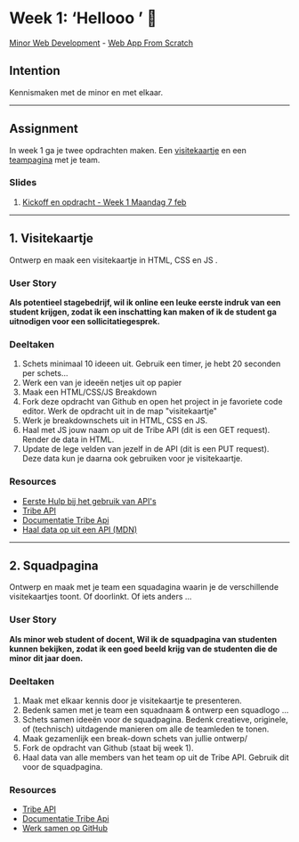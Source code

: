 # Week 1: ‘Hellooo ’ 🤸

[Minor Web Development](https://github.com/cmda-minor-web/) - [Web App From Scratch](https://github.com/cmda-minor-web/web-app-from-scratch-2122)

## Intention

Kennismaken met de minor en met elkaar.

---  

## Assignment

In week 1 ga je twee opdrachten maken. Een [visitekaartje](#1-visitekaartje) en een [teampagina](#2-teampagina) met je team.

### Slides

1. [Kickoff en opdracht - Week 1 Maandag 7 feb](https://github.com/cmda-minor-web/web-app-from-scratch-2122/blob/main/course/WAFS-W1-01-Kickoff.pdf)

---

## 1. Visitekaartje

Ontwerp en maak een visitekaartje in HTML, CSS en JS .

### User Story

**Als potentieel stagebedrijf,
wil ik online een leuke eerste indruk van een student krijgen,
zodat ik een inschatting kan maken of ik de student ga uitnodigen voor een sollicitatiegesprek.**

### Deeltaken

1. Schets minimaal 10 ideeen uit. Gebruik een timer, je hebt 20 seconden per schets...
2. Werk een van je ideeën netjes uit op papier
3. Maak een HTML/CSS/JS Breakdown 
4. Fork deze opdracht van Github en open het project in je favoriete code editor. Werk de opdracht uit in de map "visitekaartje"
5. Werk je breakdownschets uit in HTML, CSS en JS.
6. Haal met JS jouw naam op uit de Tribe API (dit is een GET request). Render de data in HTML.
7. Update de lege velden van jezelf in de API (dit is een PUT request). Deze data kun je daarna ook gebruiken voor je visitekaartje.

### Resources

- [Eerste Hulp bij het gebruik van API's](https://cmda-minor-web.github.io/kickoff-2021/eerste-hulp-bij-het-gebruik-van-apis.pdf)
- [Tribe API](https://github.com/fdnd-apis/tribe)
- [Documentatie Tribe Api](https://redocly.github.io/redoc/?url=https://tribe.api.fdnd.nl/v1)
- [Haal data op uit een API (MDN)](https://developer.mozilla.org/en-US/docs/Learn/JavaScript/Client-side_web_APIs/Fetching_data)

---

## 2. Squadpagina

Ontwerp en maak met je team een squadagina waarin je de verschillende visitekaartjes toont. Of doorlinkt. Of iets anders ...

### User Story

**Als minor web student of docent,
Wil ik de squadpagina van studenten kunnen bekijken,
zodat ik een goed beeld krijg van de studenten die de minor dit jaar doen.**

### Deeltaken

1. Maak met elkaar kennis door je visitekaartje te presenteren.
2. Bedenk samen met je team een squadnaam & ontwerp een squadlogo …
3. Schets samen ideeën voor de squadpagina. Bedenk creatieve, originele, of (technisch) uitdagende manieren om alle de teamleden te tonen.
4. Maak gezamenlijk een break-down schets van jullie ontwerp/
5. Fork de opdracht van Github (staat bij week 1).
6. Haal data van alle members van het team op uit de Tribe API. Gebruik dit voor de squadpagina.

### Resources

- [Tribe API](...)
- [Documentatie Tribe Api](...)
- [Werk samen op GitHub](https://github.com/udit-001/Collaboration-For-Beginners)
